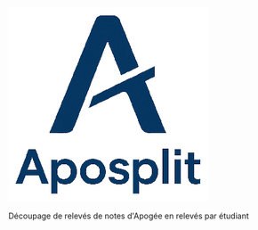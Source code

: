 ![logo](https://raw.githubusercontent.com/brahimmachkouri/aposplit/refs/heads/main/aposplit2.png)

Découpage de relevés de notes d'Apogée en relevés par étudiant

